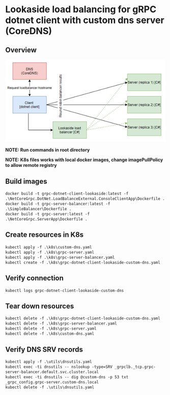 # Lookaside load balancing for gRPC dotnet client with custom dns server (CoreDNS)

## Overview

![Overview](./overview.PNG)

__NOTE: Run commands in root directory__

__NOTE: K8s files works with local docker images, change imagePullPolicy to allow remote registry__

## Build images
```
docker build -t grpc-dotnet-client-lookaside:latest -f .\NetCoreGrpc.DotNet.LoadBalanceExternal.ConsoleClientApp\Dockerfile .
docker build -t grpc-server-balancer:latest -f .\SimpleBalancer\Dockerfile .
docker build -t grpc-server:latest -f .\NetCoreGrpc.ServerApp\Dockerfile .
```

## Create resources in K8s
```
kubectl apply -f .\k8s\custom-dns.yaml
kubectl apply -f .\k8s\grpc-server.yaml
kubectl apply -f .\k8s\grpc-server-balancer.yaml
kubectl create -f .\k8s\grpc-dotnet-client-lookaside-custom-dns.yaml
```

## Verify connection
```
kubectl logs grpc-dotnet-client-lookaside-custom-dns
```

## Tear down resources
```
kubectl delete -f .\k8s\grpc-dotnet-client-lookaside-custom-dns.yaml
kubectl delete -f .\k8s\grpc-server-balancer.yaml
kubectl delete -f .\k8s\grpc-server.yaml
kubectl delete -f .\k8s\custom-dns.yaml
```

## Verify DNS SRV records
```
kubectl apply -f .\utils\dnsutils.yaml
kubectl exec -ti dnsutils -- nslookup -type=SRV _grpclb._tcp.grpc-server-balancer.default.svc.cluster.local
kubectl exec -ti dnsutils -- dig @custom-dns -p 53 txt _grpc_config.grpc-server.custom-dns.local
kubectl delete -f .\utils\dnsutils.yaml
```
